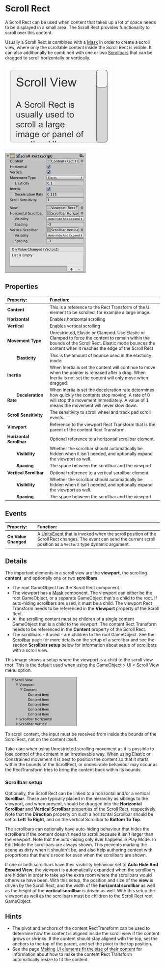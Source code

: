 # Scroll Rect

A Scroll Rect can be used when content that takes up a lot of space needs to be displayed in a small area. The Scroll Rect provides functionality to scroll over this content.

Usually a Scroll Rect is combined with a [Mask](script-Mask.md) in order to create a scroll view, where only the scrollable content inside the Scroll Rect is visible. It can also additionally be combined with one or two [Scrollbars](script-Scrollbar.md) that can be dragged to scroll horizontally or vertically.

![A Scroll Rect.](images/UI_ScrollRectExample.png)

![](images/UI_ScrollRectInspector.png)

## Properties

|**Property:** |**Function:** |
|:---|:---|
|**Content** | This is a reference to the Rect Transform of the UI element to be scrolled, for example a large image.  |
|**Horizontal** | Enables horizontal scrolling  |
|**Vertical** | Enables vertical scrolling |
|**Movement Type** |  Unrestricted, Elastic or Clamped.  Use Elastic or Clamped to force the content to remain within the bounds of the Scroll Rect.  Elastic mode bounces the content when it reaches the edge of the Scroll Rect|
|&#160;&#160;&#160;&#160;&#160;&#160;&#160;&#160;**Elasticity** | This is the amount of bounce used in the elasticity mode. |
|**Inertia** | When Inertia is set the content will continue to move when the pointer is released after a drag. When Inertia is not set the content will only move when dragged. |
|&#160;&#160;&#160;&#160;&#160;&#160;&#160;&#160;**Deceleration Rate** | When Inertia is set the deceleration rate determines how quickly the contents stop moving.  A rate of 0 will stop the movement immediately. A value of 1 means the movement will never slow down.|
|**Scroll Sensitivity** | The sensitivity to scroll wheel and track pad scroll events.|
|**Viewport** | Reference to the viewport Rect Transform that is the parent of the content Rect Transform. |
|**Horizontal Scrollbar** | Optional reference to a horizontal scrollbar element. |
|&#160;&#160;&#160;&#160;&#160;&#160;&#160;&#160;**Visibility** | Whether the scrollbar should automatically be hidden when it isn't needed, and optionally expand the viewport as well. |
|&#160;&#160;&#160;&#160;&#160;&#160;&#160;&#160;**Spacing** | The space between the scrollbar and the viewport. |
|**Vertical Scrollbar** | Optional reference to a vertical scrollbar element. |
|&#160;&#160;&#160;&#160;&#160;&#160;&#160;&#160;**Visibility** | Whether the scrollbar should automatically be hidden when it isn't needed, and optionally expand the viewport as well. |
|&#160;&#160;&#160;&#160;&#160;&#160;&#160;&#160;**Spacing** | The space between the scrollbar and the viewport. |


## Events

|**Property:** |**Function:** |
|:---|:---|
|**On Value Changed** | A [UnityEvent](UnityEvents.md) that is invoked when the scroll position of the Scroll Rect changes. The event can send the current scroll position as a `Vector2` type dynamic argument. |


## Details

The important elements in a scroll view are the **viewport**, the scrolling **content**, and optionally one or two **scrollbars**.

* The root GameObject has the Scroll Rect component.
* The viewport has a [Mask](script-Mask.md) component. The viewport can either be the root GameObject, or a separate GameObject that's a child to the root. If auto-hiding scrollbars are used, it must be a child. The viewport Rect Transform needs to be referenced in the **Viewport** property of the Scroll Rect.
* All the scrolling content must be children of a single content GameObject that is a child to the viewport. The content Rect Transform needs to be referenced in the **Content** property of the Scroll Rect.
* The scrollbars - if used - are children to the root GameObject. See the [Scrollbar](script-Scrollbar.md) page for more details on the setup of a scrollbar and see the section **Scrollbar setup** below for information about setup of scrollbars with a scroll view.

This image shows a setup where the viewport is a child to the scroll view root. This is the default used when using the GameObject > UI > Scroll View menu option.

![](images/UI_ScrollRectHierarchy.png)

To scroll content, the input must be received from inside the bounds of the ScrollRect, not on the content itself.

Take care when using Unrestricted scrolling movement as it is possible to lose control of the content in an irretrievable way.  When using Elastic or Constrained movement it is best to position the content so that it starts within the bounds of the ScrollRect, or undesirable behaviour may occur as the RectTransform tries to bring the content back within its bounds.


### Scrollbar setup

Optionally, the Scroll Rect can be linked to a horizontal and/or a vertical **Scrollbar**. These are typically placed in the hierarchy as siblings to the viewport, and when present, should be dragged into the **Horizontal Scrollbar** and **Vertical Scrollbar** properties of the Scroll Rect, respectively. Note that the **Direction** property on such a horizontal Scrollbar should be set to **Left To Right**, and on the vertical Scrollbar to **Bottom To Top**.

The scrollbars can optionally have auto-hiding behaviour that hides the scrollbars if the content doesn't need to scroll because it isn't larger than the viewport. Note that the auto-hiding only ever happens in Play Mode. In Edit Mode the scrollbars are always shown. This prevents marking the scene as dirty when it shouldn't be, and also help authoring content with proportions that there's room for even when the scrollbars are shown.

If one or both scrollbars have their visibility behaviour set to **Auto Hide And Expand View**, the viewport is automatically expanded when the scrollbars are hidden in order to take up the extra room where the scrollbars would otherwise have been. With this setup, the position and size of the **view** is driven by the Scroll Rect, and the width of the **horizontal scrollbar** as well as the height of the **vertical scrollbar** is driven as well. With this setup the viewport as well as the scrollbars must be children to the Scroll Rect root GameObject.

## Hints

* The pivot and anchors of the content RectTransform can be used to determine how the content is aligned inside the scroll view if the content grows or shrinks. If the content should stay aligned with the top, set the anchors to the top of the parent, and set the pivot to the top position.
* See the page [Making UI elements fit the size of their content](HOWTO-UIFitContentSize.md) for information about how to make the content Rect Transform automatically resize to fit the content.
